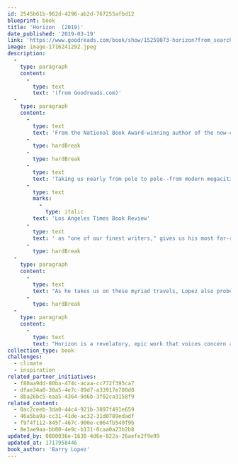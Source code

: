 ```yaml
---
id: 2545b61b-962d-4296-ab2d-767255afbd12
blueprint: book
title: 'Horizon  (2019)'
date_published: '2019-03-19'
link: 'https://www.goodreads.com/book/show/15259073-horizon?from_search=true&from_srp=true&qid=umfXriannQ&rank=2'
image: image-1716241292.jpeg
description:
  -
    type: paragraph
    content:
      -
        type: text
        text: '(from Goodreads.com)'
  -
    type: paragraph
    content:
      -
        type: text
        text: 'From the National Book Award-winning author of the now-classic Arctic Dreams, a vivid, poetic, capacious work that recollects the travels around the world and the encounters--human, animal, and natural--that have shaped an extraordinary life.'
      -
        type: hardBreak
      -
        type: hardBreak
      -
        type: text
        text: 'Taking us nearly from pole to pole--from modern megacities to some of the most remote regions on the earth--and across decades of lived experience, Barry Lopez, hailed by the '
      -
        type: text
        marks:
          -
            type: italic
        text: 'Los Angeles Times Book Review'
      -
        type: text
        text: ' as "one of our finest writers," gives us his most far-ranging yet personal work to date, in a book that moves indelibly, immersively, through his travels to six regions of the world: from Western Oregon to the High Arctic; from the Galápagos to the Kenyan desert; from Botany Bay in Australia to finally, unforgettably, the ice shelves of Antarctica.'
      -
        type: hardBreak
  -
    type: paragraph
    content:
      -
        type: text
        text: "As he takes us on these myriad travels, Lopez also probes the long history of humanity's quests and explorations, including the prehistoric peoples who trekked across Skraeling Island in northern Canada, the colonialists who plundered Central Africa, an enlightenment-era Englishman who sailed the Pacific, a Native American emissary who found his way into isolationist Japan, and today's ecotourists in the tropics. Throughout his journeys--to some of the hottest, coldest, and most desolate places on the globe--and via friendships he forges along the way with scientists, archaeologists, artists and local residents, Lopez searches for meaning and purpose in a broken world."
      -
        type: hardBreak
  -
    type: paragraph
    content:
      -
        type: text
        text: "Horizon is a revelatory, epic work that voices concern and frustration along with humanity and hope--a book that makes you see the world differently, and that is the crowning achievement by one of America's great thinkers and most humane voices."
collection_type: book
challenges:
  - climate
  - inspiration
related_partner_initiatives:
  - f80aa9dd-80ba-474c-acaa-cc772f395ca7
  - dfae34a8-30a5-4e7c-89d7-a33917e780d8
  - 8ba26bc5-eaa5-4364-9d6b-3f02ca3158f9
related_content:
  - 0ac2ceeb-3da0-44c4-921b-3897f491e659
  - 46a5ba9a-cc31-41de-ac32-31d0789edadf
  - f9f4f112-845f-467c-900e-c064fb540f9b
  - 8e3ae9aa-bb00-4e9c-b131-0caa0a23b2b8
updated_by: 0800036e-1638-4d6e-822a-26aefe2f9e99
updated_at: 1717958446
book_author: 'Barry Lopez'
---
```

